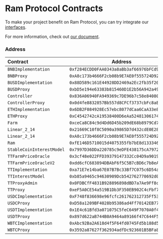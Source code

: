 # Ram Protocol Contracts

To make your project benefit on Ram Protocol, you can try integrate our [interfaces](https://github.com/ram-protocol/contract/tree/interface).

For more information, check out [our document](https://docs.rammer.finance/dev/getting-started).


### Address

| Contract | Address | Verified |
| :------- | :-----: | :------- |
| `BNBImplementation` | `0xf284ECDD0FAA0343a8aBb3af66976bFCd953bA1b` | [![](https://img.shields.io/badge/viewblock.io-BNBImplementation-success?logo=cachet)](https://viewblock.io/thundercore/address/0xf284ECDD0FAA0343a8aBb3af66976bFCd953bA1b?tab=code) |
| `BNBProxy` | `0xA8c173b4666F2cb08b9E7AE0f555724D92049Ea3` | [![](https://img.shields.io/badge/viewblock.io-BNBProxy-success?logo=cachet)](https://viewblock.io/thundercore/address/0xA8c173b4666F2cb08b9E7AE0f555724D92049Ea3?tab=code) |
| `BUSDImplementation` | `0x88D589c161E44928DD2469a2Ec2fb35f20893072` | [![](https://img.shields.io/badge/viewblock.io-BUSDImplementation-success?logo=cachet)](https://viewblock.io/thundercore/address/0x88D589c161E44928DD2469a2Ec2fb35f20893072?tab=code) |
| `BUSDProxy` | `0xbD5e194e63383b815460D1E2b56A942a4901855A` | [![](https://img.shields.io/badge/viewblock.io-BUSDProxy-success?logo=cachet)](https://viewblock.io/thundercore/address/0xbD5e194e63383b815460D1E2b56A942a4901855A?tab=code) |
| `Controller` | `0x836A06940FA949369c7DE96b7c58e840800047d1` | [![](https://img.shields.io/badge/viewblock.io-Controller-success?logo=cachet)](https://viewblock.io/thundercore/address/0x836A06940FA949369c7DE96b7c58e840800047d1?tab=code) |
| `ControllerProxy` | `0x0d4fe8832857Bb557d8CFCf3737cbFc8aE784106` | [![](https://img.shields.io/badge/viewblock.io-ControllerProxy-success?logo=cachet)](https://viewblock.io/thundercore/address/0x0d4fe8832857Bb557d8CFCf3737cbFc8aE784106?tab=code) |
| `ETHImplementation` | `0x6DB2F084928Ec57ebc8077dCaa6CaA33e86D3AaC` | [![](https://img.shields.io/badge/viewblock.io-ETHImplementation-success?logo=cachet)](https://viewblock.io/thundercore/address/0x6DB2F084928Ec57ebc8077dCaa6CaA33e86D3AaC?tab=code) |
| `ETHProxy` | `0xC4542742cA19538400D6eAa52481306174Fb36c3` | [![](https://img.shields.io/badge/viewblock.io-ETHProxy-success?logo=cachet)](https://viewblock.io/thundercore/address/0xC4542742cA19538400D6eAa52481306174Fb36c3?tab=code) |
| `Farm` | `0xceCa8C84c9d4Dd6D45b209dE68b8979Cd7f2121D` | [![](https://img.shields.io/badge/viewblock.io-Farm-success?logo=cachet)](https://viewblock.io/thundercore/address/0xceCa8C84c9d4Dd6D45b209dE68b8979Cd7f2121D?tab=code) |
| `Linear_2_14` | `0x21669C10f8C5090a39865D7d432cdE0E28c81a7C` | [![](https://img.shields.io/badge/viewblock.io-Linear__2__14-success?logo=cachet)](https://viewblock.io/thundercore/address/0x21669C10f8C5090a39865D7d432cdE0E28c81a7C?tab=code) |
| `Linear_2_14` | `0xA8c173b4666F2cb08b9E7AE0f555724D92049Ea3` | [![](https://img.shields.io/badge/viewblock.io-Linear__2__14-success?logo=cachet)](https://viewblock.io/thundercore/address/0xA8c173b4666F2cb08b9E7AE0f555724D92049Ea3?tab=code) |
| `Ram` | `0xfE146D5710015d4075355fb7bE8d133346EC63c2` | [![](https://img.shields.io/badge/viewblock.io-Ram-success?logo=cachet)](https://viewblock.io/thundercore/address/0xfE146D5710015d4075355fb7bE8d133346EC63c2?tab=code) |
| `StableCoinInterestModel` | `0x7997D36DDa220785c9eDFE438175cA7972DBc813` | [![](https://img.shields.io/badge/viewblock.io-StableCoinInterestModel-success?logo=cachet)](https://viewblock.io/thundercore/address/0x7997D36DDa220785c9eDFE438175cA7972DBc813?tab=code) |
| `TTFarmPriceOracle` | `0x3cf48e022FFD39379147332Cc04D9a901921ba71` | [![](https://img.shields.io/badge/viewblock.io-TTFarmPriceOracle-success?logo=cachet)](https://viewblock.io/thundercore/address/0x3cf48e022FFD39379147332Cc04D9a901921ba71?tab=code) |
| `TTFarmPriceOracleV2` | `0xdd6cfC683894DBAbF6f5C5B7cBD6c7b8eAfd2C9E` | [![](https://img.shields.io/badge/viewblock.io-TTFarmPriceOracleV2-success?logo=cachet)](https://viewblock.io/thundercore/address/0xdd6cfC683894DBAbF6f5C5B7cBD6c7b8eAfd2C9E?tab=code) |
| `TTImplementation` | `0xa71E7e14ba67E07B7Bc33Bf7C075c6D54a919C80` | [![](https://img.shields.io/badge/viewblock.io-TTImplementation-success?logo=cachet)](https://viewblock.io/thundercore/address/0xa71E7e14ba67E07B7Bc33Bf7C075c6D54a919C80?tab=code) |
| `TTInterestModel` | `0xb85a9465c94630909Dcb542762770692d034d4FE` | [![](https://img.shields.io/badge/viewblock.io-TTInterestModel-success?logo=cachet)](https://viewblock.io/thundercore/address/0xb85a9465c94630909Dcb542762770692d034d4FE?tab=code) |
| `TTProxyAdmin` | `0x0FDBCfF4831B928896898dBD7a7Ae9Ff8c92BE79` | [![](https://img.shields.io/badge/viewblock.io-TTProxyAdmin-success?logo=cachet)](https://viewblock.io/thundercore/address/0x0FDBCfF4831B928896898dBD7a7Ae9Ff8c92BE79?tab=code) |
| `TTProxy` | `0xeF5A0CE54a519B1Db3F350EB902C4cFbf7671D88` | [![](https://img.shields.io/badge/viewblock.io-TTProxy-success?logo=cachet)](https://viewblock.io/thundercore/address/0xeF5A0CE54a519B1Db3F350EB902C4cFbf7671D88?tab=code) |
| `USDCImplementation` | `0xF748f836698e96fcfc261762312735Ff537799f2` | [![](https://img.shields.io/badge/viewblock.io-USDCImplementation-success?logo=cachet)](https://viewblock.io/thundercore/address/0xF748f836698e96fcfc261762312735Ff537799f2?tab=code) |
| `USDCProxy` | `0xD58a1209BF4028b95386ad4Ff70142EB77264030` | [![](https://img.shields.io/badge/viewblock.io-USDCProxy-success?logo=cachet)](https://viewblock.io/thundercore/address/0xD58a1209BF4028b95386ad4Ff70142EB77264030?tab=code) |
| `USDTImplementation` | `0x1E4c61Bfd3a071075C5feC649F7070A0f4a53c1F` | [![](https://img.shields.io/badge/viewblock.io-USDTImplementation-success?logo=cachet)](https://viewblock.io/thundercore/address/0x1E4c61Bfd3a071075C5feC649F7070A0f4a53c1F?tab=code) |
| `USDTProxy` | `0x897d622aB744B0A9464a89166f47C644F5c1cC4C` | [![](https://img.shields.io/badge/viewblock.io-USDTProxy-success?logo=cachet)](https://viewblock.io/thundercore/address/0x897d622aB744B0A9464a89166f47C644F5c1cC4C?tab=code) |
| `WBTCImplementation` | `0xAbc92Ba2A618d4f5F64fd0745Fd5b188d56caC80` | [![](https://img.shields.io/badge/viewblock.io-WBTCImplementation-success?logo=cachet)](https://viewblock.io/thundercore/address/0xAbc92Ba2A618d4f5F64fd0745Fd5b188d56caC80?tab=code) |
| `WBTCProxy` | `0x3592a87627f362934adfDc923601B5BFa8e62367` | [![](https://img.shields.io/badge/viewblock.io-WBTCProxy-success?logo=cachet)](https://viewblock.io/thundercore/address/0x3592a87627f362934adfDc923601B5BFa8e62367?tab=code) |
